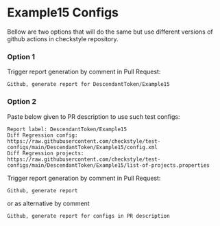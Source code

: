 # Example15 Configs

Bellow are two options that will do the same but use different versions
of github actions in checkstyle repository.


### Option 1
Trigger report generation by comment in Pull Request:
```
Github, generate report for DescendantToken/Example15
```

### Option 2

Paste below given to PR description to use such test configs:
```
Report label: DescendantToken/Example15
Diff Regression config: https://raw.githubusercontent.com/checkstyle/test-configs/main/DescendantToken/Example15/config.xml
Diff Regression projects: https://raw.githubusercontent.com/checkstyle/test-configs/main/DescendantToken/Example15/list-of-projects.properties
```

Trigger report generation by comment in Pull Request:
```
Github, generate report
```
or as alternative by comment
```
Github, generate report for configs in PR description
```
